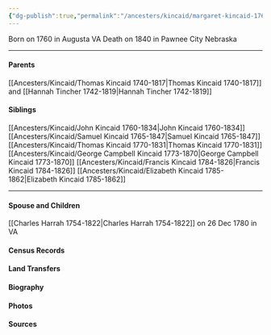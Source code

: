 ```yaml
---
{"dg-publish":true,"permalink":"/ancesters/kincaid/margaret-kincaid-1760-1840/","tags":["Margaret-Kincaid"]}
---
```


Born on  1760 in Augusta VA
Death on 1840 in Pawnee City Nebraska

---
#### Parents

[[Ancesters/Kincaid/Thomas Kincaid 1740-1817\|Thomas Kincaid 1740-1817]] and [[Hannah Tincher 1742-1819\|Hannah Tincher 1742-1819]]
#### Siblings
[[Ancesters/Kincaid/John Kincaid 1760-1834\|John Kincaid 1760-1834]]
[[Ancesters/Kincaid/Samuel Kincaid 1765-1847\|Samuel Kincaid 1765-1847]]
[[Ancesters/Kincaid/Thomas Kincaid 1770-1831\|Thomas Kincaid 1770-1831]]
[[Ancesters/Kincaid/George Campbell Kincaid 1773-1870\|George Campbell Kincaid 1773-1870]]
[[Ancesters/Kincaid/Francis Kincaid 1784-1826\|Francis Kincaid 1784-1826]]
[[Ancesters/Kincaid/Elizabeth Kincaid 1785-1862\|Elizabeth Kincaid 1785-1862]]

---
#### Spouse and Children
[[Charles Harrah 1754-1822\|Charles Harrah 1754-1822]] on 26 Dec 1780 in VA
<!-- Link to child -->

#### Census Records

#### Land Transfers

#### Biography

#### Photos

#### Sources

